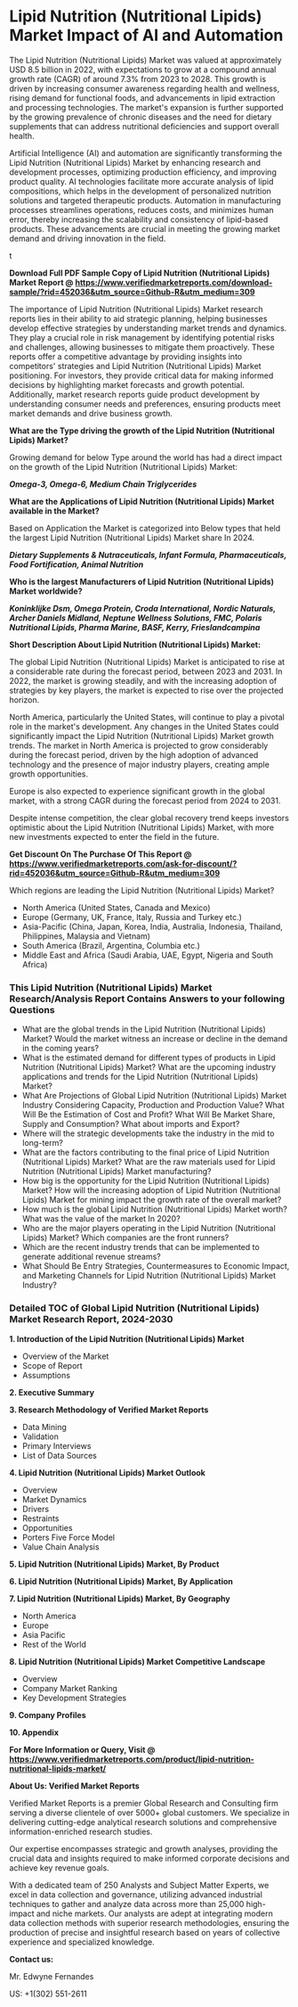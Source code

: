 <meta name="title" content="Global Lipid Nutrition (Nutritional Lipids) Market Impact of AI and Automation"><meta name="description" content="The Lipid Nutrition (Nutritional Lipids) Market was valued at approximately USD 8.5 billion in 2022, with expectations to grow at a compound annual growth rate (CAGR) "><meta name="title" content="Lipid Nutrition (Nutritional Lipids) Market Size, Share, Scope, Trends, Growth, Opportunities, Analysis, Forecast"><h1>Lipid Nutrition (Nutritional Lipids) Market Impact of AI and Automation</h1><p>The Lipid Nutrition (Nutritional Lipids) Market was valued at approximately USD 8.5 billion in 2022, with expectations to grow at a compound annual growth rate (CAGR) of around 7.3% from 2023 to 2028. This growth is driven by increasing consumer awareness regarding health and wellness, rising demand for functional foods, and advancements in lipid extraction and processing technologies. The market's expansion is further supported by the growing prevalence of chronic diseases and the need for dietary supplements that can address nutritional deficiencies and support overall health.</p><p>Artificial Intelligence (AI) and automation are significantly transforming the Lipid Nutrition (Nutritional Lipids) Market by enhancing research and development processes, optimizing production efficiency, and improving product quality. AI technologies facilitate more accurate analysis of lipid compositions, which helps in the development of personalized nutrition solutions and targeted therapeutic products. Automation in manufacturing processes streamlines operations, reduces costs, and minimizes human error, thereby increasing the scalability and consistency of lipid-based products. These advancements are crucial in meeting the growing market demand and driving innovation in the field.</p>t</p><p id="" class=""><strong>Download Full PDF Sample Copy of Lipid Nutrition (Nutritional Lipids) Market Report @ <a href="https://www.verifiedmarketreports.com/download-sample/?rid=452036&utm_source=Github-R&utm_medium=309" target="_blank">https://www.verifiedmarketreports.com/download-sample/?rid=452036&utm_source=Github-R&utm_medium=309</a></strong></p><p>The importance of&nbsp;Lipid Nutrition (Nutritional Lipids) Market research reports lies in their ability to aid strategic planning, helping businesses develop effective strategies by understanding market trends and dynamics. They play a crucial role in risk management by identifying potential risks and challenges, allowing businesses to mitigate them proactively. These reports offer a competitive advantage by providing insights into competitors' strategies and Lipid Nutrition (Nutritional Lipids) Market positioning. For investors, they provide critical data for making informed decisions by highlighting market forecasts and growth potential. Additionally, market research reports guide product development by understanding consumer needs and preferences, ensuring products meet market demands and drive business growth.</p><p><strong>What are the&nbsp;Type driving the growth of the Lipid Nutrition (Nutritional Lipids) Market?</strong></p><p id="" class="">Growing demand for below Type around the world has had a direct impact on the growth of the Lipid Nutrition (Nutritional Lipids) Market:</p><em><strong>Omega-3, Omega-6, Medium Chain Triglycerides</strong></em></p><strong>What are the&nbsp;Applications&nbsp;of Lipid Nutrition (Nutritional Lipids) Market available in the Market?</strong></p><p id="" class="">Based on Application the Market is categorized into Below types that held the largest Lipid Nutrition (Nutritional Lipids) Market share In 2024.</p><em><strong>Dietary Supplements & Nutraceuticals, Infant Formula, Pharmaceuticals, Food Fortification, Animal Nutrition</strong></em></p><strong>Who is the largest Manufacturers of Lipid Nutrition (Nutritional Lipids) Market worldwide?</strong></p><p><em><strong>Koninklijke Dsm, Omega Protein, Croda International, Nordic Naturals, Archer Daniels Midland, Neptune Wellness Solutions, FMC, Polaris Nutritional Lipids, Pharma Marine, BASF, Kerry, Frieslandcampina</strong></em></p><p id="" class=""><strong>Short Description About Lipid Nutrition (Nutritional Lipids) Market:</strong></p><p>The global Lipid Nutrition (Nutritional Lipids) Market is anticipated to rise at a considerable rate during the forecast period, between 2023 and 2031. In 2022, the market is growing steadily, and with the increasing adoption of strategies by key players, the market is expected to rise over the projected horizon.</p><p>North America, particularly the United States, will continue to play a pivotal role in the market's development. Any changes in the United States could significantly impact the Lipid Nutrition (Nutritional Lipids) Market growth trends. The market in North America is projected to grow considerably during the forecast period, driven by the high adoption of advanced technology and the presence of major industry players, creating ample growth opportunities.</p><p>Europe is also expected to experience significant growth in the global market, with a strong CAGR during the forecast period from 2024 to 2031.</p><p>Despite intense competition, the clear global recovery trend keeps investors optimistic about the Lipid Nutrition (Nutritional Lipids) Market, with more new investments expected to enter the field in the future.</p><p id="" class=""><strong>Get Discount On The Purchase Of This Report @ <a href="https://www.verifiedmarketreports.com/ask-for-discount/?rid=452036&utm_source=Github-R&utm_medium=309" target="_blank">https://www.verifiedmarketreports.com/ask-for-discount/?rid=452036&utm_source=Github-R&utm_medium=309</a></strong></p>Which regions are leading the Lipid Nutrition (Nutritional Lipids) Market?</p><ul><li>North America (United States, Canada and Mexico)</li><li>Europe (Germany, UK, France, Italy, Russia and Turkey etc.)</li><li>Asia-Pacific (China, Japan, Korea, India, Australia, Indonesia, Thailand, Philippines, Malaysia and Vietnam)</li><li>South America (Brazil, Argentina, Columbia etc.)</li><li>Middle East and Africa (Saudi Arabia, UAE, Egypt, Nigeria and South Africa)</li></ul><h3 id="" class="">This Lipid Nutrition (Nutritional Lipids) Market Research/Analysis Report Contains Answers to your following Questions</h3><ul><li>What are the global trends in the Lipid Nutrition (Nutritional Lipids) Market? Would the market witness an increase or decline in the demand in the coming years?</li><li>What is the estimated demand for different types of products in Lipid Nutrition (Nutritional Lipids) Market? What are the upcoming industry applications and trends for the Lipid Nutrition (Nutritional Lipids) Market?</li><li>What Are Projections of Global Lipid Nutrition (Nutritional Lipids) Market Industry Considering Capacity, Production and Production Value? What Will Be the Estimation of Cost and Profit? What Will Be Market Share, Supply and Consumption? What about imports and Export?</li><li>Where will the strategic developments take the industry in the mid to long-term?</li><li>What are the factors contributing to the final price of Lipid Nutrition (Nutritional Lipids) Market? What are the raw materials used for Lipid Nutrition (Nutritional Lipids) Market manufacturing?</li><li>How big is the opportunity for the Lipid Nutrition (Nutritional Lipids) Market? How will the increasing adoption of Lipid Nutrition (Nutritional Lipids) Market for mining impact the growth rate of the overall market?</li><li>How much is the global Lipid Nutrition (Nutritional Lipids) Market worth? What was the value of the market In 2020?</li><li>Who are the major players operating in the Lipid Nutrition (Nutritional Lipids) Market? Which companies are the front runners?</li><li>Which are the recent industry trends that can be implemented to generate additional revenue streams?</li><li>What Should Be Entry Strategies, Countermeasures to Economic Impact, and Marketing Channels for Lipid Nutrition (Nutritional Lipids) Market Industry?</li></ul><h3 id="" class="">Detailed TOC of Global Lipid Nutrition (Nutritional Lipids) Market Research Report, 2024-2030</h3><p id="" class=""><strong>1. Introduction of the Lipid Nutrition (Nutritional Lipids) Market</strong></p><ul><li>Overview of the Market</li><li>Scope of Report</li><li>Assumptions</li></ul><p id="" class=""><strong>2. Executive Summary</strong></p><p id="" class=""><strong>3. Research Methodology of Verified Market Reports</strong></p><ul><li>Data Mining</li><li>Validation</li><li>Primary Interviews</li><li>List of Data Sources</li></ul><p id="" class=""><strong>4. Lipid Nutrition (Nutritional Lipids) Market Outlook</strong></p><ul><li>Overview</li><li>Market Dynamics</li><li>Drivers</li><li>Restraints</li><li>Opportunities</li><li>Porters Five Force Model</li><li>Value Chain Analysis</li></ul><p id="" class=""><strong>5. Lipid Nutrition (Nutritional Lipids) Market, By Product</strong></p><p id="" class=""><strong>6. Lipid Nutrition (Nutritional Lipids) Market, By Application</strong></p><p id="" class=""><strong>7. Lipid Nutrition (Nutritional Lipids) Market, By Geography</strong></p><ul><li>North America</li><li>Europe</li><li>Asia Pacific</li><li>Rest of the World</li></ul><p id="" class=""><strong>8. Lipid Nutrition (Nutritional Lipids) Market Competitive Landscape</strong></p><ul><li>Overview</li><li>Company Market Ranking</li><li>Key Development Strategies</li></ul><p id="" class=""><strong>9. Company Profiles</strong></p><p id="" class=""><strong>10. Appendix</strong></p><p id="" class=""><strong>For More Information or Query, Visit @ <a href="https://www.verifiedmarketreports.com/product/lipid-nutrition-nutritional-lipids-market/" target="_blank">https://www.verifiedmarketreports.com/product/lipid-nutrition-nutritional-lipids-market/</a></strong></p><p id="" class=""><strong>About Us: Verified Market Reports</strong></p><p id="" class="">Verified Market Reports is a premier Global Research and Consulting firm serving a diverse clientele of over 5000+ global customers. We specialize in delivering cutting-edge analytical research solutions and comprehensive information-enriched research studies.</p><p id="" class="">Our expertise encompasses strategic and growth analyses, providing the crucial data and insights required to make informed corporate decisions and achieve key revenue goals.</p><p id="" class="">With a dedicated team of 250 Analysts and Subject Matter Experts, we excel in data collection and governance, utilizing advanced industrial techniques to gather and analyze data across more than 25,000 high-impact and niche markets. Our analysts are adept at integrating modern data collection methods with superior research methodologies, ensuring the production of precise and insightful research based on years of collective experience and specialized knowledge.</p><p id="" class=""><strong>Contact us:</strong></p><p id="" class="">Mr. Edwyne Fernandes</p><p id="" class="">US: +1(302) 551-2611</p>